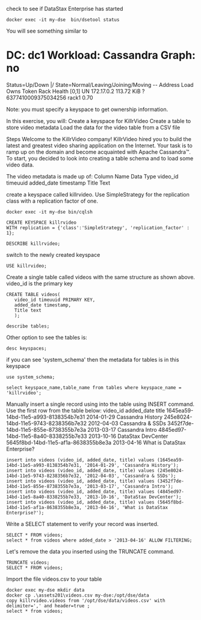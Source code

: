 check to see if DataStax Enterprise has started

```
docker exec -it my-dse  bin/dsetool status
```

You will see something similar to

DC: dc1             Workload: Cassandra       Graph: no
======================================================
Status=Up/Down
|/ State=Normal/Leaving/Joining/Moving
--   Address          Load             Owns                 Token                                        Rack         Health [0,1]
UN   172.17.0.2       113.72 KiB       ?                    6377410009375034256                          rack1        0.70

Note: you must specify a keyspace to get ownership information.


In this exercise, you will:
Create a keyspace for KillrVideo
Create a table to store video metadata
Load the data for the video table from a CSV file

Steps
Welcome to the KillrVideo company! KillrVideo hired you to build the latest and greatest video sharing application on the Internet. Your task is to ramp up on the domain and become acquainted with Apache Cassandra™. To start, you decided to look into creating a table schema and to load some video data.

The video metadata is made up of:
Column Name	Data Type
video_id	timeuuid
added_date	timestamp
Title	Text

create a keyspace called killrvideo. Use SimpleStrategy for the replication class with a replication factor of one.

```
docker exec -it my-dse bin/cqlsh

CREATE KEYSPACE killrvideo
WITH replication = {'class':'SimpleStrategy', 'replication_factor' : 1};

DESCRIBE killrvideo;
```

switch to the newly created keyspace

```
USE killrvideo;
```

Create a single table called videos with the same structure as shown above. video_id is the primary key

```
CREATE TABLE videos(
   video_id timeuuid PRIMARY KEY,
   added_date timestamp,
   Title text
   );

describe tables;
```

Other option to see the tables is:

```
desc keyspaces;
```

if you can see 'system_schema' then the metadata for tables is in this keyspace

```
use system_schema;

select keyspace_name,table_name from tables where keyspace_name = 'killrvideo';
```

Manually insert a single record using into the table using INSERT command. Use the first row from the table below:
video_id	added_date	title
1645ea59-14bd-11e5-a993-8138354b7e31	2014-01-29	Cassandra History
245e8024-14bd-11e5-9743-8238356b7e32	2012-04-03	Cassandra & SSDs
3452f7de-14bd-11e5-855e-8738355b7e3a	2013-03-17	Cassandra Intro
4845ed97-14bd-11e5-8a40-8338255b7e33	2013-10-16	DataStax DevCenter
5645f8bd-14bd-11e5-af1a-8638355b8e3a	2013-04-16	What is DataStax Enterprise?

```
insert into videos (video_id, added_date, title) values (1645ea59-14bd-11e5-a993-8138354b7e31, '2014-01-29', 'Cassandra History');
insert into videos (video_id, added_date, title) values (245e8024-14bd-11e5-9743-8238356b7e32, '2012-04-03', 'Cassandra & SSDs');
insert into videos (video_id, added_date, title) values (3452f7de-14bd-11e5-855e-8738355b7e3a, '2013-03-17', 'Cassandra Intro');
insert into videos (video_id, added_date, title) values (4845ed97-14bd-11e5-8a40-8338255b7e33, '2013-10-16', 'DataStax DevCenter');
insert into videos (video_id, added_date, title) values (5645f8bd-14bd-11e5-af1a-8638355b8e3a, '2013-04-16', 'What is DataStax Enterprise?');
```

Write a SELECT statement to verify your record was inserted.

```
SELECT * FROM videos;
select * from videos where added_date > '2013-04-16' ALLOW FILTERING;
```

Let's remove the data you inserted using the TRUNCATE command.

```
TRUNCATE videos;
SELECT * FROM videos;
```

Import the file videos.csv to your table

```
docker exec my-dse mkdir data
docker cp .\assets201\videos.csv my-dse:/opt/dse/data
copy killrvideo.videos from '/opt/dse/data/videos.csv' with delimiter=',' and header=true ;
select * from videos;
 ```